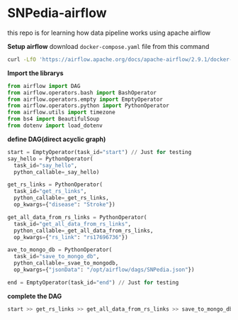 # SNPedia-airflow

this repo is for learning how data pipeline works using apache airflow

**Setup airflow**
download `docker-compose.yaml` file from this command
```sh
curl -LfO 'https://airflow.apache.org/docs/apache-airflow/2.9.1/docker-compose.yaml'
```

**Import the librarys**

```python
from airflow import DAG
from airflow.operators.bash import BashOperator
from airflow.operators.empty import EmptyOperator
from airflow.operators.python import PythonOperator
from airflow.utils import timezone
from bs4 import BeautifulSoup
from dotenv import load_dotenv
```

**define DAG(direct acyclic graph)**

```python
start = EmptyOperator(task_id="start") // Just for testing
say_hello = PythonOperator(
  task_id="say_hello",
  python_callable=_say_hello)

get_rs_links = PythonOperator(
  task_id="get_rs_links",
  python_callable=_get_rs_links,
  op_kwargs={"disease": "Stroke"})

get_all_data_from_rs_links = PythonOperator(
  task_id="get_all_data_from_rs_links",
  python_callable=_get_all_data_from_rs_links,
  op_kwargs={"rs_link": "rs17696736"})

ave_to_mongo_db = PythonOperator(
  task_id="save_to_mongo_db",
  python_callable=_svae_to_mongodb,
  op_kwargs={"jsonData": "/opt/airflow/dags/SNPedia.json"})

end = EmptyOperator(task_id="end") // Just for testing
```

**complete the DAG**
```python
start >> get_rs_links >> get_all_data_from_rs_links >> save_to_mongo_db >> end
```


